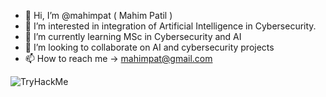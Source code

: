 - 👋 Hi, I’m @mahimpat ( Mahim Patil )
- 👀 I’m interested in integration of Artificial Intelligence in Cybersecurity.
- 🌱 I’m currently learning MSc in Cybersecurity and AI
- 💞️ I’m looking to collaborate on AI and cybersecurity projects
- 📫 How to reach me -> mahimpat@gmail.com

<!---
mahimpat/mahimpat is a ✨ special ✨ repository because its `README.md` (this file) appears on your GitHub profile.
You can click the Preview link to take a look at your changes.
--->

<img src="https://tryhackme-badges.s3.amazonaws.com/mahimpat.png" alt="TryHackMe">
